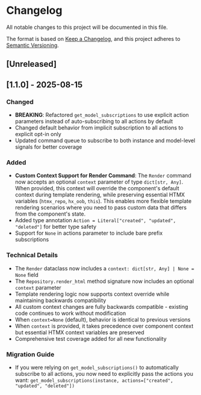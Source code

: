# Changelog

All notable changes to this project will be documented in this file.

The format is based on [Keep a Changelog](https://keepachangelog.com/en/1.0.0/),
and this project adheres to [Semantic Versioning](https://semver.org/spec/v2.0.0.html).

## [Unreleased]

## [1.1.0] - 2025-08-15

### Changed
- **BREAKING**: Refactored `get_model_subscriptions` to use explicit action parameters instead of auto-subscribing to all actions by default
- Changed default behavior from implicit subscription to all actions to explicit opt-in only
- Updated command queue to subscribe to both instance and model-level signals for better coverage

### Added
- **Custom Context Support for Render Command**: The `Render` command now accepts an optional `context` parameter of type `dict[str, Any]`. When provided, this context will override the component's default context during template rendering, while preserving essential HTMX variables (`htmx_repo`, `hx_oob`, `this`). This enables more flexible template rendering scenarios where you need to pass custom data that differs from the component's state.
- Added type annotation `Action = Literal["created", "updated", "deleted"]` for better type safety
- Support for `None` in actions parameter to include bare prefix subscriptions

### Technical Details
- The `Render` dataclass now includes a `context: dict[str, Any] | None = None` field  
- The `Repository.render_html` method signature now includes an optional `context` parameter
- Template rendering logic now supports context override while maintaining backwards compatibility
- All custom context changes are fully backwards compatible - existing code continues to work without modification
- When `context=None` (default), behavior is identical to previous versions
- When `context` is provided, it takes precedence over component context but essential HTMX context variables are preserved
- Comprehensive test coverage added for all new functionality

### Migration Guide
- If you were relying on `get_model_subscriptions()` to automatically subscribe to all actions, you now need to explicitly pass the actions you want: `get_model_subscriptions(instance, actions=["created", "updated", "deleted"])`
